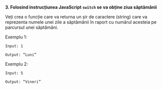 **3. Folosind instrucțiunea JavaScript `switch` se va obține ziua săptămânii**

Veți crea o funcție care va returna un șir de caractere (string) care va reprezenta numele unei zile a săptămânii în raport cu numărul acesteia pe parcursul unei săptămâni.

Exemplu 1:

`Input: 1`

`Output: “Luni”`

Exemplu 2:

`Input: 5`

`Output: “Vineri”`